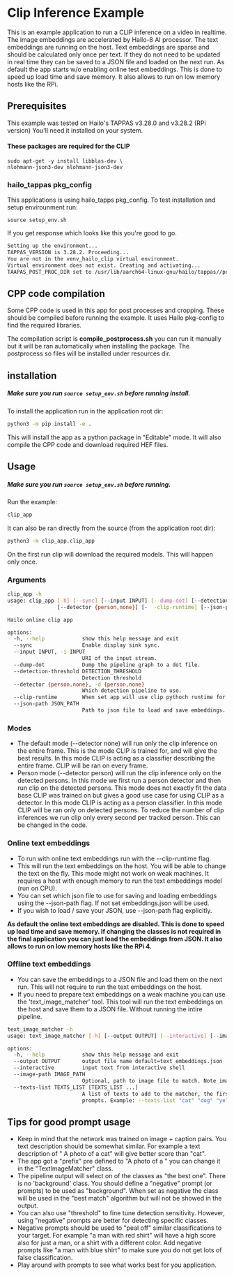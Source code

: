 # Clip Inference Example

This is an example application to run a CLIP inference on a video in realtime.
The image embeddings are accelerated by Hailo-8 AI processor.
The text embeddings are running on the host. Text embeddings are sparse and should be calculated only once per text. If they do not need to be updated in real time they can be saved to a JSON file and loaded on the next run.
As default the app starts w/o enabling online test embeddings. This is done to speed up load time and save memory. It also allows to run on low memory hosts like the RPi.

## Prerequisites
This example was tested on Hailo's TAPPAS v3.28.0 and v3.28.2 (RPi version)
You'll need it installed on your system.

#### These packages are required for the CLIP
```
sudo apt-get -y install libblas-dev \
nlohmann-json3-dev nlohmann-json3-dev
```
### hailo_tappas pkg_config
This applications is using hailo_tapps pkg_config. 
To test installation and setup envirounment run:
```
source setup_env.sh
```
If you get response which looks like this you're good to go.

```bash
Setting up the environment...
TAPPAS_VERSION is 3.28.2. Proceeding...
You are not in the venv_hailo_clip virtual environment.
Virtual environment does not exist. Creating and activating...
TAAPAS_POST_PROC_DIR set to /usr/lib/aarch64-linux-gnu/hailo/tappas//post-process/
```

## CPP code compilation
Some CPP code is used in this app for post processes and cropping. These should be compiled before running the example. It uses Hailo pkg-config to find the required libraries.

The compilation script is **compile_postprocess.sh** you can run it manually but it will be ran automatically when installing the package.
The postprocess so files will be installed under resources dir.


## installation
##### Make sure you run `source setup_env.sh` before running install.
To install the application run in the application root dir:
```bash 
python3 -m pip install -e .
```
This will install the app as a python package in "Editable" mode. It will also compile the CPP code and download required HEF files.

## Usage
##### Make sure you run `source setup_env.sh` before running.

Run the example:
```bash
clip_app
```
It can also be ran directly from the source (from the application root dir):
```bash
python3 -m clip_app.clip_app
```

On the first run clip will download the required models. This will happen only once.

### Arguments
```bash
clip_app -h
usage: clip_app [-h] [--sync] [--input INPUT] [--dump-dot] [--detection-threshold DETECTION_THRESHOLD] 
                [--detector {person,none}] [-  -clip-runtime] [--json-path JSON_PATH]

Hailo online clip app

options:
  -h, --help            show this help message and exit
  --sync                Enable display sink sync.
  --input INPUT, -i INPUT
                        URI of the input stream.
  --dump-dot            Dump the pipeline graph to a dot file.
  --detection-threshold DETECTION_THRESHOLD
                        Detection threshold
  --detector {person,none}, -d {person,none}
                        Which detection pipeline to use.
  --clip-runtime        When set app will use clip pythoch runtime for text embedding.
  --json-path JSON_PATH
                        Path to json file to load and save embeddings. If not set embeddings.json will be used.
```

### Modes
- The default mode (--detector none) will run only the clip inference on the entire frame. This is the mode CLIP is trained for, and will give the best results. In this mode CLIP is acting as a classifier describing the entire frame. CLIP will be ran on every frame.
- Person mode (--detector person) will run the clip inference only on the detected persons. In this mode we first run a person detector and then run clip on the detected persons. This mode does not exactly fit the data base CLIP was trained on but gives a good use case for using CLIP as a detector. In this mode CLIP is acting as a person classifier. In this mode CLIP will be ran only on detected persons. To reduce the number of clip inferences we run clip only every second per tracked person. This can be changed in the code.
  
### Online text embeddings
- To run with online text embeddings run with the --clip-runtime flag. 
- This will run the text embeddings on the host. You will be able to change the text on the fly. This mode might not work on weak machines. It requires a host with enough memory to run the text embeddings model (run on CPU).
- You can set which json file to use for saving and loading embeddings using the --json-path flag. If not set embeddings.json will be used.
- If you wish to load / save your JSON, use --json-path flag explicitly.


**As default the online text embeddings are disabled. This is done to speed up load time and save memory. If changing the classes is not required in the final application you can just load the embeddings from JSON. It also allows to run on low memory hosts like the RPi 4.** 

### Offline text embeddings
- You can save the embeddings to a JSON file and load them on the next run. This will not require to run the text embeddings on the host.
- If you need to prepare text embeddings on a weak machine you can use the 'text_image_matcher' tool. This tool will run the text embeddings on the host and save them to a JSON file. Without running the intire pipeline.
``` bash
text_image_matcher -h
usage: text_image_matcher [-h] [--output OUTPUT] [--interactive] [--image-path IMAGE_PATH] [--texts-list TEXTS_LIST [TEXTS_LIST ...]]

options:
  -h, --help            show this help message and exit
  --output OUTPUT       output file name default=text_embeddings.json
  --interactive         input text from interactive shell
  --image-path IMAGE_PATH
                        Optional, path to image file to match. Note image embeddings are not running on Hailo here.
  --texts-list TEXTS_LIST [TEXTS_LIST ...]
                        A list of texts to add to the matcher, the first one will be the searched text, the others will be considered negative
                        prompts. Example: --texts-list "cat" "dog" "yellow car"
```

## Tips for good prompt usage
- Keep in mind that the network was trained on image + caption pairs. You text description should be somewhat similar. For example a text description of " A photo of a cat" will give better score than "cat".
- The app got a "prefix" pre defined to "A photo of a " you can change it in the "TextImageMatcher" class.
- The pipeline output will select on of the classes as "the best one". There is no 'background' class. You should define a "negative" prompt (or prompts) to be used as "background". When set as negative the class will be used in the "best match" algorithm but will not be showed in the output.
- You can also use "threshold" to fine tune detection sensitivity. However, using "negative" prompts are better for detecting specific classes.
- Negative prompts should be used to "peal off" similar classifications to your target. For example "a man with red shirt" will have a high score also for just a man, or a shirt with a different color. Add negative prompts like "a man with blue shirt" to make sure you do not get lots of false classification.
- Play around with prompts to see what works best for you application.

